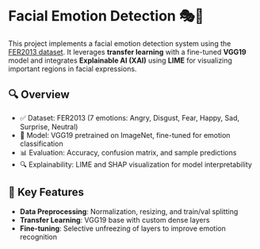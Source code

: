 # Facial Emotion Detection 🎭🧠

This project implements a facial emotion detection system using the [FER2013 dataset](https://www.kaggle.com/datasets/msambare/fer2013). It leverages **transfer learning** with a fine-tuned **VGG19** model and integrates **Explainable AI (XAI)** using **LIME** for visualizing important regions in facial expressions.

## 🔍 Overview

- ✅ Dataset: FER2013 (7 emotions: Angry, Disgust, Fear, Happy, Sad, Surprise, Neutral)
- 🧠 Model: VGG19 pretrained on ImageNet, fine-tuned for emotion classification
- 📊 Evaluation: Accuracy, confusion matrix, and sample predictions
- 🔍 Explainability: LIME and SHAP visualization for model interpretability

## 🧪 Key Features

- **Data Preprocessing**: Normalization, resizing, and train/val splitting
- **Transfer Learning**: VGG19 base with custom dense layers
- **Fine-tuning**: Selective unfreezing of layers to improve emotion recognition
